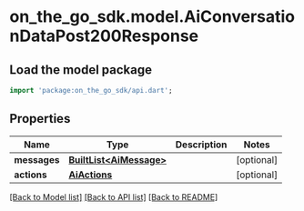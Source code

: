 # on_the_go_sdk.model.AiConversationDataPost200Response

## Load the model package
```dart
import 'package:on_the_go_sdk/api.dart';
```

## Properties
Name | Type | Description | Notes
------------ | ------------- | ------------- | -------------
**messages** | [**BuiltList&lt;AiMessage&gt;**](AiMessage.md) |  | [optional] 
**actions** | [**AiActions**](AiActions.md) |  | [optional] 

[[Back to Model list]](../README.md#documentation-for-models) [[Back to API list]](../README.md#documentation-for-api-endpoints) [[Back to README]](../README.md)


